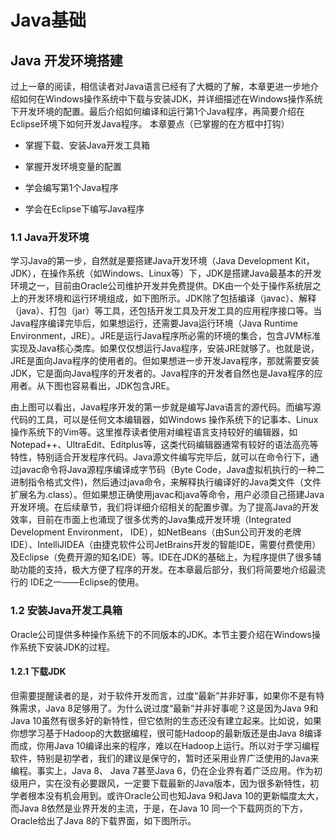 # Java基础

<a id="2"></a>
## Java 开发环境搭建
过上一章的阅读，相信读者对Java语言已经有了大概的了解，本章更进一步地介绍如何在Windows操作系统中下载与安装JDK，并详细描述在Windows操作系统下开发环境的配置。最后介绍如何编译和运行第1个Java程序，再简要介绍在Eclipse环境下如何开发Java程序。
本章要点（已掌握的在方框中打钩）

* 掌握下载、安装Java开发工具箱

* 掌握开发环境变量的配置

* 学会编写第1个Java程序

* 学会在Eclipse下编写Java程序
<a id="21"></a>
### 1.1 Java开发环境

学习Java的第一步，自然就是要搭建Java开发环境（Java Development Kit，JDK），在操作系统（如Windows、Linux等）下，JDK是搭建Java最基本的开发环境之一，目前由Oracle公司维护开发并免费提供。DK由一个处于操作系统层之上的开发环境和运行环境组成，如下图所示。JDK除了包括编译（javac）、解释（java）、打包（jar）等工具，还包括开发工具及开发工具的应用程序接口等。当Java程序编译完毕后，如果想运行，还需要Java运行环境（Java Runtime Environment，JRE）。JRE是运行Java程序所必需的环境的集合，包含JVM标准实现及Java核心类库。如果仅仅想运行Java程序，安装JRE就够了。也就是说，JRE是面向Java程序的使用者的。但如果想进一步开发Java程序，那就需要安装JDK，它是面向Java程序的开发者的。Java程序的开发者自然也是Java程序的应用者。从下图也容易看出，JDK包含JRE。

由上图可以看出，Java程序开发的第一步就是编写Java语言的源代码。而编写源代码的工具，可以是任何文本编辑器，如Windows 操作系统下的记事本、Linux操作系统下的Vim等。这里推荐读者使用对编程语言支持较好的编辑器，如Notepad++、UltraEdit、Editplus等，这类代码编辑器通常有较好的语法高亮等特性，特别适合开发程序代码。Java源文件编写完毕后，就可以在命令行下，通过javac命令将Java源程序编译成字节码（Byte Code，Java虚拟机执行的一种二进制指令格式文件)，然后通过java命令，来解释执行编译好的Java类文件（文件扩展名为.class）。但如果想正确使用javac和java等命令，用户必须自己搭建Java开发环境。在后续章节，我们将详细介绍相关的配置步骤。为了提高Java的开发效率，目前在市面上也涌现了很多优秀的Java集成开发环境（Integrated Development Environment， IDE），如NetBeans（由Sun公司开发的老牌IDE）、IntelliJIDEA（由捷克软件公司JetBrains开发的智能IDE，需要付费使用）及Eclipse（免费开源的知名IDE）等。IDE在JDK的基础上，为程序提供了很多辅助功能的支持，极大方便了程序的开发。在本章最后部分，我们将简要地介绍最流行的 IDE之一——Eclipse的使用。
<a id="22"></a>
### 1.2 安装Java开发工具箱

Oracle公司提供多种操作系统下的不同版本的JDK。本节主要介绍在Windows操作系统下安装JDK的过程。
#### 1.2.1 下载JDK
但需要提醒读者的是，对于软件开发而言，过度“最新”并非好事，如果你不是有特殊需求，Java 8足够用了。为什么说过度“最新”并非好事呢？这是因为Java 9和Java 10虽然有很多好的新特性，但它依附的生态还没有建立起来。比如说，如果你想学习基于Hadoop的大数据编程，很可能Hadoop的最新版还是由Java 8编译而成，你用Java 10编译出来的程序，难以在Hadoop上运行。所以对于学习编程软件，特别是初学者，我们的建议是保守的，暂时还采用业界广泛使用的Java来编程。事实上，Java 8、 Java 7甚至Java 6，仍在企业界有着广泛应用。作为初级用户，实在没有必要跟风，一定要下载最新的Java版本，因为很多新特性，初学者根本没有机会用到。或许Oracle公司也知Java 9和Java 10的更新幅度太大，而Java 8依然是业界开发的主流，于是，在Java 10 同一个下载网页的下方，Oracle给出了Java 8的下载界面，如下图所示。